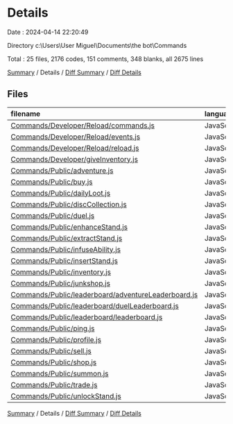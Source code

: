 # Details

Date : 2024-04-14 22:20:49

Directory c:\\Users\\User Miguel\\Documents\\the bot\\Commands

Total : 25 files,  2176 codes, 151 comments, 348 blanks, all 2675 lines

[Summary](results.md) / Details / [Diff Summary](diff.md) / [Diff Details](diff-details.md)

## Files
| filename | language | code | comment | blank | total |
| :--- | :--- | ---: | ---: | ---: | ---: |
| [Commands/Developer/Reload/commands.js](/Commands/Developer/Reload/commands.js) | JavaScript | 10 | 5 | 2 | 17 |
| [Commands/Developer/Reload/events.js](/Commands/Developer/Reload/events.js) | JavaScript | 12 | 5 | 2 | 19 |
| [Commands/Developer/Reload/reload.js](/Commands/Developer/Reload/reload.js) | JavaScript | 13 | 0 | 2 | 15 |
| [Commands/Developer/giveInventory.js](/Commands/Developer/giveInventory.js) | JavaScript | 97 | 4 | 9 | 110 |
| [Commands/Public/adventure.js](/Commands/Public/adventure.js) | JavaScript | 191 | 8 | 34 | 233 |
| [Commands/Public/buy.js](/Commands/Public/buy.js) | JavaScript | 101 | 4 | 14 | 119 |
| [Commands/Public/dailyLoot.js](/Commands/Public/dailyLoot.js) | JavaScript | 95 | 5 | 17 | 117 |
| [Commands/Public/discCollection.js](/Commands/Public/discCollection.js) | JavaScript | 89 | 4 | 14 | 107 |
| [Commands/Public/duel.js](/Commands/Public/duel.js) | JavaScript | 215 | 29 | 31 | 275 |
| [Commands/Public/enhanceStand.js](/Commands/Public/enhanceStand.js) | JavaScript | 171 | 4 | 21 | 196 |
| [Commands/Public/extractStand.js](/Commands/Public/extractStand.js) | JavaScript | 76 | 13 | 15 | 104 |
| [Commands/Public/infuseAbility.js](/Commands/Public/infuseAbility.js) | JavaScript | 116 | 7 | 26 | 149 |
| [Commands/Public/insertStand.js](/Commands/Public/insertStand.js) | JavaScript | 89 | 5 | 18 | 112 |
| [Commands/Public/inventory.js](/Commands/Public/inventory.js) | JavaScript | 43 | 7 | 13 | 63 |
| [Commands/Public/junkshop.js](/Commands/Public/junkshop.js) | JavaScript | 27 | 4 | 4 | 35 |
| [Commands/Public/leaderboard/adventureLeaderboard.js](/Commands/Public/leaderboard/adventureLeaderboard.js) | JavaScript | 45 | 6 | 12 | 63 |
| [Commands/Public/leaderboard/duelLeaderboard.js](/Commands/Public/leaderboard/duelLeaderboard.js) | JavaScript | 46 | 6 | 12 | 64 |
| [Commands/Public/leaderboard/leaderboard.js](/Commands/Public/leaderboard/leaderboard.js) | JavaScript | 15 | 0 | 2 | 17 |
| [Commands/Public/ping.js](/Commands/Public/ping.js) | JavaScript | 12 | 4 | 2 | 18 |
| [Commands/Public/profile.js](/Commands/Public/profile.js) | JavaScript | 72 | 4 | 8 | 84 |
| [Commands/Public/sell.js](/Commands/Public/sell.js) | JavaScript | 101 | 4 | 15 | 120 |
| [Commands/Public/shop.js](/Commands/Public/shop.js) | JavaScript | 43 | 4 | 5 | 52 |
| [Commands/Public/summon.js](/Commands/Public/summon.js) | JavaScript | 66 | 4 | 8 | 78 |
| [Commands/Public/trade.js](/Commands/Public/trade.js) | JavaScript | 293 | 5 | 39 | 337 |
| [Commands/Public/unlockStand.js](/Commands/Public/unlockStand.js) | JavaScript | 138 | 10 | 23 | 171 |

[Summary](results.md) / Details / [Diff Summary](diff.md) / [Diff Details](diff-details.md)